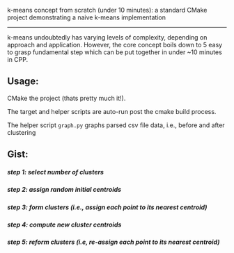 k-means concept from scratch (under 10 minutes): a standard CMake project
demonstrating a naive k-means implementation

***

k-means undoubtedly has varying levels of complexity, depending on approach and
application. However, the core concept boils down to 5 easy to grasp fundamental
step which can be put together in under ~10 minutes in CPP.

## Usage:

CMake the project (thats pretty much it!).

The target and helper scripts are auto-run post the cmake build process.

The helper script `graph.py` graphs parsed csv file data, i.e., before and
after clustering

## Gist:

##### step 1: select number of clusters

##### step 2: assign random initial centroids

##### step 3: form clusters (i.e., assign each point to its nearest centroid)

##### step 4: compute new cluster centroids

##### step 5: reform clusters (i.e, re-assign each point to its nearest centroid)
